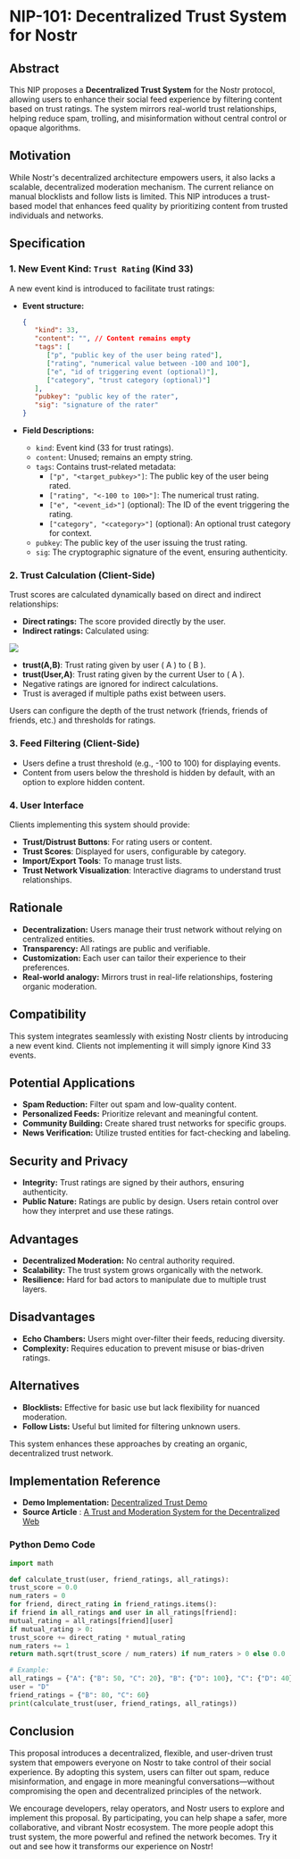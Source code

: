 # NIP-101: Decentralized Trust System for Nostr

## Abstract

This NIP proposes a **Decentralized Trust System** for the Nostr protocol, allowing users to enhance their social feed experience by filtering content based on trust ratings. The system mirrors real-world trust relationships, helping reduce spam, trolling, and misinformation without central control or opaque algorithms.

## Motivation

While Nostr's decentralized architecture empowers users, it also lacks a scalable, decentralized moderation mechanism. The current reliance on manual blocklists and follow lists is limited. This NIP introduces a trust-based model that enhances feed quality by prioritizing content from trusted individuals and networks.

## Specification

### 1. New Event Kind: `Trust Rating` (Kind 33)

A new event kind is introduced to facilitate trust ratings:

- **Event structure:**
  ```json
  {
     "kind": 33,
     "content": "", // Content remains empty
     "tags": [
        ["p", "public key of the user being rated"],
        ["rating", "numerical value between -100 and 100"],
        ["e", "id of triggering event (optional)"],
        ["category", "trust category (optional)"]
     ],
     "pubkey": "public key of the rater",
     "sig": "signature of the rater"
  }
  ```

- **Field Descriptions:**
  - `kind`: Event kind (33 for trust ratings).
  - `content`: Unused; remains an empty string.
  - `tags`: Contains trust-related metadata:
    - `["p", "<target_pubkey>"]`: The public key of the user being rated.
    - `["rating", "<-100 to 100>"]`: The numerical trust rating.
    - `["e", "<event_id>"]` (optional): The ID of the event triggering the rating.
    - `["category", "<category>"]` (optional): An optional trust category for context.
  - `pubkey`: The public key of the user issuing the trust rating.
  - `sig`: The cryptographic signature of the event, ensuring authenticity.


### 2. Trust Calculation (Client-Side)

Trust scores are calculated dynamically based on direct and indirect relationships:

- **Direct ratings:** The score provided directly by the user.
- **Indirect ratings:** Calculated using:

![](https://ipfs.copylaradio.com/ipfs/QmPtQxDk8pc8aGBwWNs38nTVP2Zg8Cb8Ag9s4xb35NtL93)


- **trust(A,B)**: Trust rating given by user ( A ) to ( B ).
- **trust(User,A)**: Trust rating given by the current User to ( A ).
- Negative ratings are ignored for indirect calculations.
- Trust is averaged if multiple paths exist between users.

Users can configure the depth of the trust network (friends, friends of friends, etc.) and thresholds for ratings.

### 3. Feed Filtering (Client-Side)

- Users define a trust threshold (e.g., -100 to 100) for displaying events.
- Content from users below the threshold is hidden by default, with an option to explore hidden content.

### 4. User Interface

Clients implementing this system should provide:
- **Trust/Distrust Buttons**: For rating users or content.
- **Trust Scores**: Displayed for users, configurable by category.
- **Import/Export Tools**: To manage trust lists.
- **Trust Network Visualization**: Interactive diagrams to understand trust relationships.

## Rationale

- **Decentralization:** Users manage their trust network without relying on centralized entities.
- **Transparency:** All ratings are public and verifiable.
- **Customization:** Each user can tailor their experience to their preferences.
- **Real-world analogy:** Mirrors trust in real-life relationships, fostering organic moderation.

## Compatibility

This system integrates seamlessly with existing Nostr clients by introducing a new event kind. Clients not implementing it will simply ignore Kind 33 events.

## Potential Applications

- **Spam Reduction:** Filter out spam and low-quality content.
- **Personalized Feeds:** Prioritize relevant and meaningful content.
- **Community Building:** Create shared trust networks for specific groups.
- **News Verification:** Utilize trusted entities for fact-checking and labeling.

## Security and Privacy

- **Integrity:** Trust ratings are signed by their authors, ensuring authenticity.
- **Public Nature:** Ratings are public by design. Users retain control over how they interpret and use these ratings.

## Advantages

- **Decentralized Moderation:** No central authority required.
- **Scalability:** The trust system grows organically with the network.
- **Resilience:** Hard for bad actors to manipulate due to multiple trust layers.

## Disadvantages

- **Echo Chambers:** Users might over-filter their feeds, reducing diversity.
- **Complexity:** Requires education to prevent misuse or bias-driven ratings.

## Alternatives

- **Blocklists:** Effective for basic use but lack flexibility for nuanced moderation.
- **Follow Lists:** Useful but limited for filtering unknown users.

This system enhances these approaches by creating an organic, decentralized trust network.

## Implementation Reference

- **Demo Implementation:** [Decentralized Trust Demo](https://github.com/adecentworld/decentralized-trust-demo)
- **Source Article** : [A Trust and Moderation System for the Decentralized Web](https://web.archive.org/web/20230324134924/https://adecentralizedworld.com/2020/06/a-trust-and-moderation-system-for-the-decentralized-web/)

### Python Demo Code

```python
import math

def calculate_trust(user, friend_ratings, all_ratings):
trust_score = 0.0
num_raters = 0
for friend, direct_rating in friend_ratings.items():
if friend in all_ratings and user in all_ratings[friend]:
mutual_rating = all_ratings[friend][user]
if mutual_rating > 0:
trust_score += direct_rating * mutual_rating
num_raters += 1
return math.sqrt(trust_score / num_raters) if num_raters > 0 else 0.0

# Example:
all_ratings = {"A": {"B": 50, "C": 20}, "B": {"D": 100}, "C": {"D": 40}}
user = "D"
friend_ratings = {"B": 80, "C": 60}
print(calculate_trust(user, friend_ratings, all_ratings))
```

## Conclusion

This proposal introduces a decentralized, flexible, and user-driven trust system that empowers everyone on Nostr to take control of their social experience. By adopting this system, users can filter out spam, reduce misinformation, and engage in more meaningful conversations—without compromising the open and decentralized principles of the network.

We encourage developers, relay operators, and Nostr users to explore and implement this proposal. By participating, you can help shape a safer, more collaborative, and vibrant Nostr ecosystem. The more people adopt this trust system, the more powerful and refined the network becomes. Try it out and see how it transforms our experience on Nostr!
